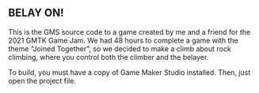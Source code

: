 ## BELAY ON!

This is the GMS source code to a game created by me and a friend for the 
2021 GMTK Game Jam. We had 48 hours to complete a game with the theme 
"Joined Together", so we decided to make a climb about rock climbing, 
where you control both the climber and the belayer.

To build, you must have a copy of Game Maker Studio installed. Then, 
just open the project file.
